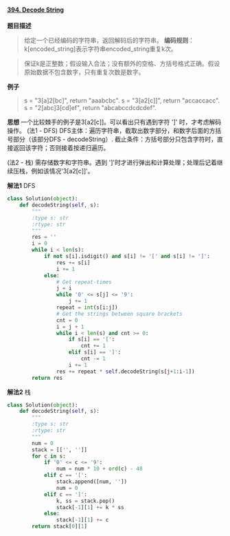 #### [394. Decode String](https://leetcode.com/problems/decode-string/description/)
**题目描述**
> 给定一个已经编码的字符串，返回解码后的字符串。
 **编码规则**：k[encoded_string]表示字符串encoded_string重复k次。

> 保证k是正整数；假设输入合法；没有额外的空格、方括号格式正确。假设原始数据不包含数字，只有重复次数是数字。

**例子**
> s = "3[a]2[bc]", return "aaabcbc".
s = "3[a2[c]]", return "accaccacc".
s = "2[abc]3[cd]ef", return "abcabccdcdcdef".

**思想**
一个比较棘手的例子是3[a2[c]]。可以看出只有遇到字符 ']' 时，才考虑解码操作。
(法1 - DFS)
DFS主体：遍历字符串，截取出数字部分，和数字后面的方括号部分（该部分DFS - decodeString）.
截止条件：方括号部分只包含字符时，直接返回该字符；否则接着按递归遍历。

(法2 - 栈)
需存储数字和字符串。遇到 ']'时才进行弹出和计算处理；处理后记着继续压栈，例如该情况'3[a2[c]]'。

**解法1**
DFS
```python
class Solution(object):
    def decodeString(self, s):
        """
        :type s: str
        :rtype: str
        """
        res = ''
        i = 0
        while i < len(s):
            if not s[i].isdigit() and s[i] != '[' and s[i] != ']':
                res += s[i]
                i += 1
            else:
                # Get repeat-times
                j = i
                while '0' <= s[j] <= '9':
                    j += 1
                repeat = int(s[i:j])
                # Get the strings between square brackets
                cnt = 0
                i = j + 1
                while i < len(s) and cnt >= 0:
                    if s[i] == '[':
                        cnt += 1
                    elif s[i] == ']':
                        cnt -= 1
                    i += 1
                res += repeat * self.decodeString(s[j+1:i-1])
        return res
```
**解法2**
栈
```python
class Solution(object):
    def decodeString(self, s):
        """
        :type s: str
        :rtype: str
        """
        num = 0
        stack = [['', '']]
        for c in s:
            if '0' <= c <= '9':
                num = num * 10 + ord(c) - 48
            elif c == '[':
                stack.append([num, ''])
                num = 0
            elif c == ']':
                k, ss = stack.pop()
                stack[-1][1] += k * ss
            else:
                stack[-1][1] += c
        return stack[0][1]
```
